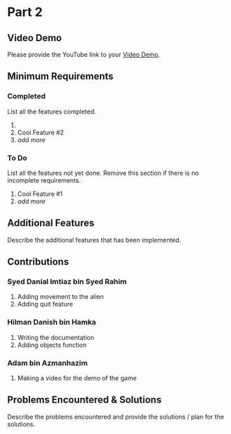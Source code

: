 # Part 2

## Video Demo

Please provide the YouTube link to your [Video Demo](https://youtube.com).

## Minimum Requirements

### Completed

List all the features completed.

1. 
2. Cool Feature #2
3. *add more*

### To Do

List all the features not yet done. Remove this section if there is no incomplete requirements.

1. Cool Feature #1
2. *add more*

## Additional Features

Describe the additional features that has been implemented.

## Contributions


### Syed Danial Imtiaz bin Syed Rahim

1. Adding movement to the alien
2. Adding quit feature

### Hilman Danish bin Hamka

1. Writing the documentation
2. Adding objects function

### Adam bin Azmanhazim

1. Making a video for the demo of the game


## Problems Encountered & Solutions

Describe the problems encountered and provide the solutions / plan for the solutions.
